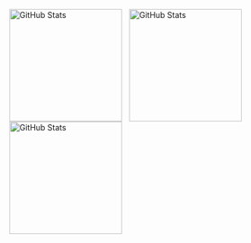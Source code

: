 <p>
  <img 
    align="left" 
    alt="GitHub Stats" 
    height="200" 
    style="padding-right: 10px;" 
    src="http://github-profile-summary-cards.vercel.app/api/cards/profile-details?username=MiguelFerreiira&theme=solarized"  
  />

<img 
      align="left" 
      alt="GitHub Stats" 
      height="200" 
      src="http://github-profile-summary-cards.vercel.app/api/cards/repos-per-language?username=MiguelFerreiira&theme=solarized"
  />
 <img 
      align="left" 
      alt="GitHub Stats" 
      height="200" 
      src="http://github-profile-summary-cards.vercel.app/api/cards/most-commit-language?username=MiguelFerreiira&theme=solarized"
  />


  

</p>
